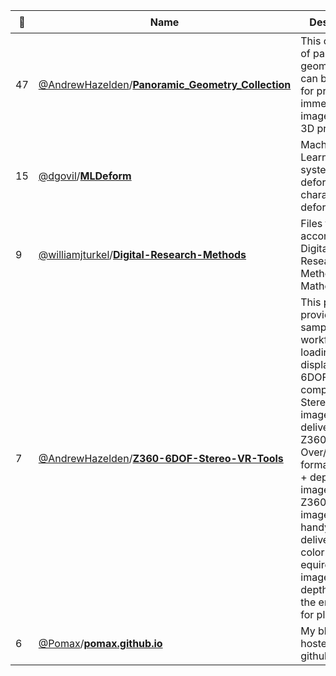 |:star2: | Name | Description | 🌍|
|---|---|---|---|
|47|[@AndrewHazelden](https://github.com/AndrewHazelden)/[**Panoramic_Geometry_Collection**](https://github.com/AndrewHazelden/Panoramic_Geometry_Collection)|This collection of panoramic geometry files can be handy for previewing immersive imagery in your 3D program.||
|15|[@dgovil](https://github.com/dgovil)/[**MLDeform**](https://github.com/dgovil/MLDeform)|Machine Learning system and deformer for character deformations||
|9|[@williamjturkel](https://github.com/williamjturkel)/[**Digital-Research-Methods**](https://github.com/williamjturkel/Digital-Research-Methods)|Files to accompany Digital Research Methods with Mathematica|[:arrow_upper_right:](http://williamjturkel.net/digital-research-methods-with-mathematica/)|
|7|[@AndrewHazelden](https://github.com/AndrewHazelden)/[**Z360-6DOF-Stereo-VR-Tools**](https://github.com/AndrewHazelden/Z360-6DOF-Stereo-VR-Tools)|This project provides a sample workflow for loading and displaying 6DOF compatible Stereo VR imagery that is delivered in the Z360 style Over/Under formatted color + depthmap image layout. Z360 style images are a handy way to deliver a 2D color equirectangular image and a depthmap to the end user for playback.||
|6|[@Pomax](https://github.com/Pomax)/[**pomax.github.io**](https://github.com/Pomax/pomax.github.io)|My blog, hosted via github||

